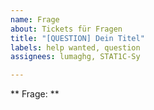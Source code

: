 ```yaml
---
name: Frage
about: Tickets für Fragen
title: "[QUESTION] Dein Titel"
labels: help wanted, question
assignees: lumaghg, STAT1C-Sy

---
```


** Frage: **
